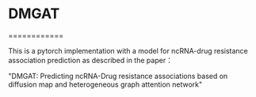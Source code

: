 # DMGAT
============

This is a pytorch implementation with a model for ncRNA-drug resistance association prediction as described in the paper：

"DMGAT: Predicting ncRNA-Drug resistance associations based on diffusion map and heterogeneous graph attention network"

